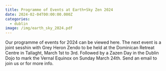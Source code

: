 ```yaml
---
title: Programme of Events at Earth+Sky Zen 2024
date: 2024-02-04T00:00:00.000Z
categories:
  - dublin
image: /img/earth_sky_2024.pdf
---
```


Our programme of events for 2024 can be viewed here. The next event is a joint sesshin with Grey Heron Zendo to be held at the Dominican Retreat Centre in Tallaght, March 1st to 3rd. Followed by a Zazen Day in the Dublin Dojo to mark the Vernal Equinox on Sunday March 24th. Send an email to join us or for more info.
